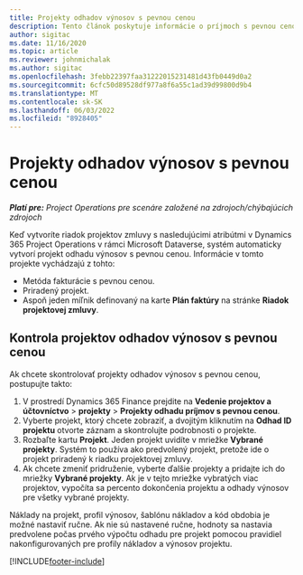 ```yaml
---
title: Projekty odhadov výnosov s pevnou cenou
description: Tento článok poskytuje informácie o príjmoch s pevnou cenou v projektoch.
author: sigitac
ms.date: 11/16/2020
ms.topic: article
ms.reviewer: johnmichalak
ms.author: sigitac
ms.openlocfilehash: 3febb22397faa31222015231481d43fb0449d0a2
ms.sourcegitcommit: 6cfc50d89528df977a8f6a55c1ad39d99800d9b4
ms.translationtype: MT
ms.contentlocale: sk-SK
ms.lasthandoff: 06/03/2022
ms.locfileid: "8928405"
---
```

# <a name="fixed-price-revenue-estimate-projects"></a>Projekty odhadov výnosov s pevnou cenou 

_**Platí pre:** Project Operations pre scenáre založené na zdrojoch/chýbajúcich zdrojoch_

Keď vytvoríte riadok projektov zmluvy s nasledujúcimi atribútmi v Dynamics 365 Project Operations v rámci Microsoft Dataverse, systém automaticky vytvorí projekt odhadu výnosov s pevnou cenou. Informácie v tomto projekte vychádzajú z tohto:

  - Metóda fakturácie s pevnou cenou.
  - Priradený projekt.
  - Aspoň jeden míľnik definovaný na karte **Plán faktúry** na stránke **Riadok projektovej zmluvy**.

## <a name="review-fixed-price-revenue-estimates-projects"></a>Kontrola projektov odhadov výnosov s pevnou cenou
Ak chcete skontrolovať projekty odhadov výnosov s pevnou cenou, postupujte takto:

1. V prostredí Dynamics 365 Finance prejdite na **Vedenie projektov a účtovníctvo** > **projekty** > **Projekty odhadu príjmov s pevnou cenou**.
2. Vyberte projekt, ktorý chcete zobraziť, a dvojitým kliknutím na **Odhad ID projektu** otvorte záznam a skontrolujte podrobnosti o projekte.
3. Rozbaľte kartu **Projekt**. Jeden projekt uvidíte v mriežke **Vybrané projekty**. Systém to používa ako predvolený projekt, pretože ide o projekt priradený k riadku projektovej zmluvy. 
4. Ak chcete zmeniť pridruženie, vyberte ďalšie projekty a pridajte ich do mriežky **Vybrané projekty**. Ak je v tejto mriežke vybratých viac projektov, vypočíta sa percento dokončenia projektu a odhady výnosov pre všetky vybrané projekty.

  Náklady na projekt, profil výnosov, šablónu nákladov a kód obdobia je možné nastaviť ručne. Ak nie sú nastavené ručne, hodnoty sa nastavia predvolene počas prvého výpočtu odhadu pre projekt pomocou pravidiel nakonfigurovaných pre profily nákladov a výnosov projektu.



[!INCLUDE[footer-include](../includes/footer-banner.md)]